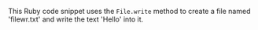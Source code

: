 This Ruby code snippet uses the `File.write` method to create a file named 'filewr.txt' and write the text 'Hello' into it.
